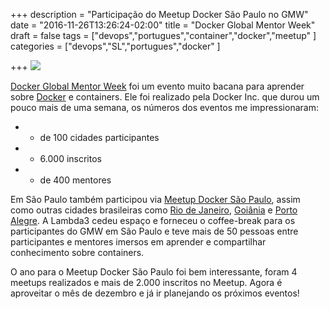 +++
description = "Participação do Meetup Docker São Paulo no GMW"
date = "2016-11-26T13:26:24-02:00"
title = "Docker Global Mentor Week"
draft = false
tags = ["devops","portugues","container","docker","meetup"
]
categories = ["devops","SL","portugues","docker"
]

+++
![](https://a248.e.akamai.net/secure.meetupstatic.com/photos/event/c/2/1/e/600_455689694.jpeg)


[Docker Global Mentor Week](https://blog.docker.com/2016/10/docker-global-mentor-week-2016/) foi um evento muito bacana para aprender sobre [Docker](https://www.docker.com) e containers. Ele foi realizado pela Docker Inc. que durou um pouco mais de uma semana, os números dos eventos me impressionaram: 

- + de 100 cidades participantes
- + 6.000 inscritos
- + de 400 mentores

Em São Paulo também participou via [Meetup Docker São Paulo](https://www.meetup.com/Docker-Sao-Paulo), assim como outras cidades brasileiras como [Rio de Janeiro](https://www.meetup.com/Docker-Goiania/events/234750966/), [Goiânia](https://www.meetup.com/Docker-Goiania/events/234750966/) e [Porto Alegre](https://www.meetup.com/Docker-Porto-Alegre). A Lambda3 cedeu espaço e forneceu o coffee-break para os participantes do GMW em São Paulo e teve mais de 50 pessoas entre participantes e mentores imersos em aprender e compartilhar conhecimento sobre containers. 

 O ano para o Meetup Docker São Paulo foi bem interessante, foram 4 meetups realizados e mais de 2.000 inscritos no Meetup. Agora é aproveitar o mês de dezembro e já ir planejando os próximos eventos!



